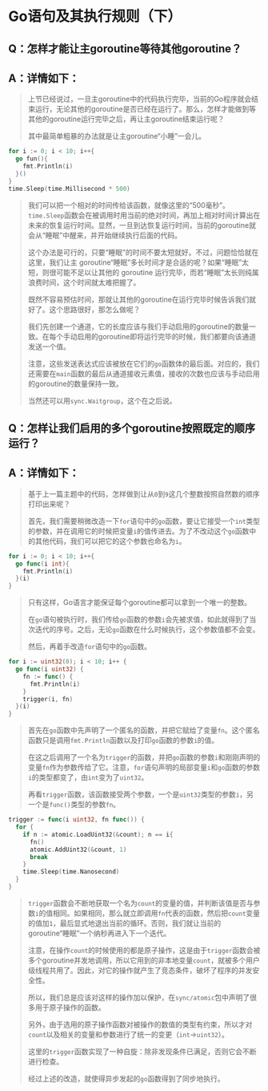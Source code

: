 # Go语句及其执行规则（下）

## Q：怎样才能让主goroutine等待其他goroutine？

## A：详情如下：

>  上节已经说过，一旦主goroutine中的代码执行完毕，当前的Go程序就会结束运行，无论其他的goroutine是否已经在运行了。那么，怎样才能做到等其他的goroutine运行完毕之后，再让主goroutine结束运行呢？
>
> 其中最简单粗暴的办法就是让主goroutine“小睡”一会儿。

```go
for i := 0; i < 10; i++{
  go fun(){
    fmt.Println(i)
  }()
}
time.Sleep(time.Millisecond * 500)
```

> 我们可以把一个相对的时间传给该函数，就像这里的“500毫秒”。`time.Sleep`函数会在被调用时用当前的绝对时间，再加上相对时间计算出在未来的恢复运行时间。显然，一旦到达恢复运行时间，当前的goroutine就会从“睡眠”中醒来，并开始继续执行后面的代码。
>
> 这个办法是可行的，只要“睡眠”的时间不要太短就好。不过，问题恰恰就在这里，我们让主 goroutine“睡眠”多长时间才是合适的呢？如果“睡眠”太短，则很可能不足以让其他的 goroutine 运行完毕，而若“睡眠”太长则纯属浪费时间，这个时间就太难把握了。
>
> 既然不容易预估时间，那就让其他的goroutine在运行完毕时候告诉我们就好了。这个思路很好，那怎么做呢？
>
> 我们先创建一个通道，它的长度应该与我们手动启用的goroutine的数量一致。在每个手动启用的goroutine即将运行完毕的时候，我们都要向该通道发送一个值。
>
> 注意，这些发送表达式应该被放在它们的`go`函数体的最后面。对应的，我们还需要在`main`函数的最后从通道接收元素值，接收的次数也应该与手动启用的goroutine的数量保持一致。
>
> 当然还可以用`sync.Waitgroup`，这个在之后说。

## Q：怎样让我们启用的多个goroutine按照既定的顺序运行？

## A：详情如下：

> 基于上一篇主题中的代码，怎样做到让从`0`到`9`这几个整数按照自然数的顺序打印出来呢？
>
> 首先，我们需要稍微改造一下`for`语句中的`go`函数，要让它接受一个`int`类型的参数，并在调用它的时候把变量`i`的值传进去。为了不改动这个`go`函数中的其他代码，我们可以把它的这个参数也命名为`i`。

```go
for i := 0; i < 10; i++{
  go func(i int){
    fmt.Println(i)
  }(i)
}
```

> 只有这样，Go语言才能保证每个goroutine都可以拿到一个唯一的整数。
>
> 在`go`语句被执行时，我们传给`go`函数的参数`i`会先被求值，如此就得到了当次迭代的序号。之后，无论`go`函数在什么时候执行，这个参数值都不会变。
>
> 然后，再着手改造`for`语句中的`go`函数。

```go
for i := uint32(0); i < 10; i++ {
  go func(i uint32) {
    fn := func() {
      fmt.Println(i)
    }
    trigger(i, fn)
  }(i)
}
```

> 首先在`go`函数中先声明了一个匿名的函数，并把它赋给了变量`fn`。这个匿名函数只是调用`fmt.Println`函数以及打印`go`函数的参数`i`的值。
>
> 在这之后调用了一个名为`trigger`的函数，并把`go`函数的参数`i`和刚刚声明的变量`fn`作为参数传给了它。注意，`for`语句声明的局部变量`i`和`go`函数的参数`i`的类型都变了，由`int`变为了`uint32`。
>
> 再看`trigger`函数，该函数接受两个参数，一个是`uint32`类型的参数`i`，另一个是`func()`类型的参数`fn`。

```go
trigger := func(i uint32, fn func()) {
  for {
    if n := atomic.LoadUint32(&count); n == i{
      fn()
      atomic.AddUint32(&count, 1)
      break
    }
    time.Sleep(time.Nanosecond)
  }
}
```

> `trigger`函数会不断地获取一个名为`count`的变量的值，并判断该值是否与参数`i`的值相同。如果相同，那么就立即调用`fn`代表的函数，然后把`count`变量的值加`1`，最后显式地退出当前的循环。否则，我们就让当前的goroutine“睡眠”一个纳秒再进入下一个迭代。
>
> 注意，在操作`count`的时候使用的都是原子操作，这是由于`trigger`函数会被多个goroutine并发地调用，所以它用到的非本地变量`count`，就被多个用户级线程共用了。因此，对它的操作就产生了竞态条件，破坏了程序的并发安全性。
>
> 所以，我们总是应该对这样的操作加以保护，在`sync/atomic`包中声明了很多用于原子操作的函数。
>
> 另外，由于选用的原子操作函数对被操作的数值的类型有约束，所以才对`count`以及相关的变量和参数进行了统一的变更（`int`->`uint32`）。
>
> 这里的`trigger`函数实现了一种自旋：除非发现条件已满足，否则它会不断进行检查。
>
> 经过上述的改造，就使得异步发起的`go`函数得到了同步地执行。